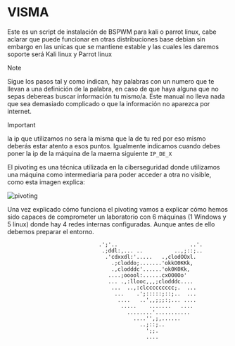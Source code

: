 # VISMA

Este es un script de instalación de BSPWM para kali o parrot linux, cabe aclarar que puede funcionar en otras distribuciones base debian sin embargo en las unicas que se mantiene estable y las cuales les daremos soporte será Kali linux y Parrot linux

> [!NOTE]
> Sigue los pasos tal y como indican, hay palabras con un numero que te llevan a una definición de la palabra, en caso de que haya alguna que no sepas debereas buscar información tu mismo/a. Este manual no lleva nada que sea demasiado complicado o que la información no aparezca por internet.

> [!IMPORTANT]
> la ip que utilizamos no sera la misma que la de tu red por eso mismo deberás estar atento a esos puntos. Igualmente indicamos cuando debes poner la ip de la máquina de la maerna siguiente `IP_DE_X`


El pivoting es una técnica utilizada en la ciberseguridad donde utilizamos una máquina como intermediaria para poder acceder a otra no visible, como esta imagen explica:

![pivoting](https://github.com/Vicctoriaa/VISMA/assets/153718557/833fbfe8-aac0-4f85-af1e-6f603126766e)


Una vez explicado cómo funciona el pivoting vamos a explicar cómo hemos sido capaces de comprometer un laboratorio con 6 máquinas (1 Windows y 5 linux) donde hay 4 redes internas configuradas. Aunque antes de ello debemos preparar el entorno.

                                                                                        
                                 .';'..                       ..'.                                  
                                  .;ddl:,... ..          ..,;::;..                                  
                                   .'cdxxdl:'.....   .,clodOOxl.                                    
                                     .;cloddo;.......'okkO0KKk,                                     
                                     .,clodddc'......'ok0K0Kk,                                      
                                    ....;ooool:......cxOO0Oo'                                       
                                    ... .,:llooc,,,;clodddc....                                     
                                     ...  ..,:clccccccccc;.  ...                                    
                                      ...    .';:::::;::;..  ...                                    
                                       ....   ..',,;;;:;... ....                                    
                                        .....    .......   ....                                     
                                          ........'...........                                      
                                            ....'',;,......                                         
                                              ..;::;..                                              
                                                ';;.                                                
                                                ....                                                
                                                                                                    
                                                                                                    
                                                                           
